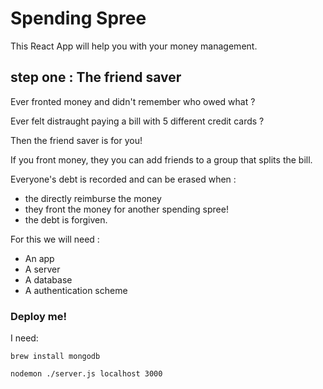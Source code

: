 # Spending Spree

This React App will help you with your money management.

## step one : The friend saver

Ever fronted money and didn't remember who owed what ?

Ever felt distraught paying a bill with 5 different credit cards ?

Then the friend saver is for you!

If you front money, they you can add friends to a group that splits the bill.

Everyone's debt is recorded and can be erased when :
- the directly reimburse the money
- they front the money for another spending spree!
- the debt is forgiven.

For this we will need :
- An app
- A server
- A database 
- A authentication scheme

### Deploy me! 

I need: 

`brew install mongodb`

`nodemon ./server.js localhost 3000`